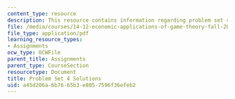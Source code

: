 ```yaml
---
content_type: resource
description: This resource contains information regarding problem set 4 solutions.
file: /media/courses/14-12-economic-applications-of-game-theory-fall-2012/a45d206a6b7665b3e8057596f36efeb2_MIT14_12F12_pset4sol.pdf
file_type: application/pdf
learning_resource_types:
- Assignments
ocw_type: OCWFile
parent_title: Assignments
parent_type: CourseSection
resourcetype: Document
title: Problem Set 4 Solutions
uid: a45d206a-6b76-65b3-e805-7596f36efeb2
---
```


